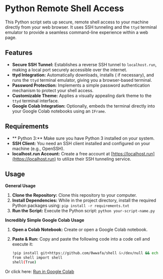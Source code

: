 # Python Remote Shell Access

This Python script sets up secure, remote  shell access to your machine directly from your web browser. It uses SSH tunneling and  the `ttyd` terminal emulator to provide a seamless command-line experience within a web page.

## Features

- **Secure SSH Tunnel:** Establishes  a reverse SSH tunnel to `localhost.run`, making a local port securely accessible over the internet.
- **ttyd Integration:** Automatically downloads, installs ( if necessary), and runs the `ttyd` terminal emulator, giving you a browser-based terminal.
- **Password Protection:** Implements a simple password authentication mechanism to protect your shell access.
- **Customizable Theme:**  Applies  a visually appealing dark theme to the `ttyd` terminal interface.
- **Google Colab Integration:** Optionally, embeds the terminal directly into your Google Colab notebooks using an `IFrame`.

## Requirements

- ** Python 3:** Make sure you have Python 3 installed on your system.
- **SSH Client:** You need an SSH client installed and configured on your machine (e.g., OpenSSH).
- **localhost.run Account:** Create a free account at [https://localhost.run](https://localhost.run) to utilize their SSH tunneling service.

## Usage

**General Usage**

1. **Clone the Repository:** Clone this repository to your computer.
2. **Install Dependencies:** While in the project directory, install the required Python packages using: `pip install -r requirements.txt` 
 3. **Run the Script:** Execute the Python script: `python your-script-name.py`

**Incredibly Simple Google Colab Usage**

1. **Open a Colab Notebook:** Create or open a Google Colab notebook.
2. **Paste & Run:** Copy and paste the following  code into a code cell and execute it:

   ```bash
   !pip install git+https://github.com/0wwafa/shell &>/dev/null && echo OK || echo Fail.
   from shell import shell
   shell(True)

Or click here: [Run in Google Colab](https://colab.research.google.com/github/0wwafa/shell/blob/main/shell.ipynb)

